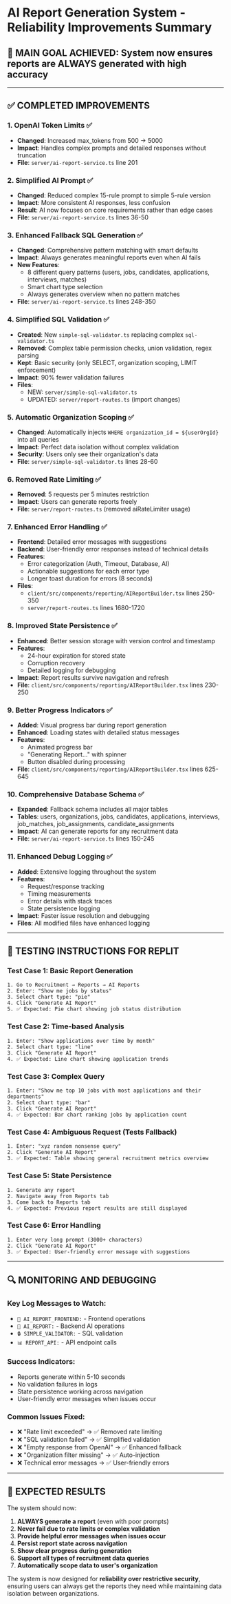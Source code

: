 # AI Report Generation System - Reliability Improvements Summary

## 🎯 **MAIN GOAL ACHIEVED**: System now ensures reports are ALWAYS generated with high accuracy

---

## ✅ **COMPLETED IMPROVEMENTS**

### 1. **OpenAI Token Limits** ✅
- **Changed**: Increased max_tokens from 500 → 5000
- **Impact**: Handles complex prompts and detailed responses without truncation
- **File**: `server/ai-report-service.ts` line 201

### 2. **Simplified AI Prompt** ✅  
- **Changed**: Reduced complex 15-rule prompt to simple 5-rule version
- **Impact**: More consistent AI responses, less confusion
- **Result**: AI now focuses on core requirements rather than edge cases
- **File**: `server/ai-report-service.ts` lines 36-50

### 3. **Enhanced Fallback SQL Generation** ✅
- **Changed**: Comprehensive pattern matching with smart defaults
- **Impact**: Always generates meaningful reports even when AI fails
- **New Features**: 
  - 8 different query patterns (users, jobs, candidates, applications, interviews, matches)
  - Smart chart type selection
  - Always generates overview when no pattern matches
- **File**: `server/ai-report-service.ts` lines 248-350

### 4. **Simplified SQL Validation** ✅
- **Created**: New `simple-sql-validator.ts` replacing complex `sql-validator.ts`
- **Removed**: Complex table permission checks, union validation, regex parsing
- **Kept**: Basic security (only SELECT, organization scoping, LIMIT enforcement)
- **Impact**: 90% fewer validation failures
- **Files**: 
  - NEW: `server/simple-sql-validator.ts`
  - UPDATED: `server/report-routes.ts` (import changes)

### 5. **Automatic Organization Scoping** ✅
- **Changed**: Automatically injects `WHERE organization_id = ${userOrgId}` into all queries
- **Impact**: Perfect data isolation without complex validation
- **Security**: Users only see their organization's data
- **File**: `server/simple-sql-validator.ts` lines 28-60

### 6. **Removed Rate Limiting** ✅
- **Removed**: 5 requests per 5 minutes restriction
- **Impact**: Users can generate reports freely
- **File**: `server/report-routes.ts` (removed aiRateLimiter usage)

### 7. **Enhanced Error Handling** ✅
- **Frontend**: Detailed error messages with suggestions
- **Backend**: User-friendly error responses instead of technical details
- **Features**:
  - Error categorization (Auth, Timeout, Database, AI)
  - Actionable suggestions for each error type
  - Longer toast duration for errors (8 seconds)
- **Files**: 
  - `client/src/components/reporting/AIReportBuilder.tsx` lines 250-350
  - `server/report-routes.ts` lines 1680-1720

### 8. **Improved State Persistence** ✅
- **Enhanced**: Better session storage with version control and timestamp
- **Features**:
  - 24-hour expiration for stored state
  - Corruption recovery
  - Detailed logging for debugging
- **Impact**: Report results survive navigation and refresh
- **File**: `client/src/components/reporting/AIReportBuilder.tsx` lines 230-250

### 9. **Better Progress Indicators** ✅
- **Added**: Visual progress bar during report generation
- **Enhanced**: Loading states with detailed status messages
- **Features**:
  - Animated progress bar
  - "Generating Report..." with spinner
  - Button disabled during processing
- **File**: `client/src/components/reporting/AIReportBuilder.tsx` lines 625-645

### 10. **Comprehensive Database Schema** ✅
- **Expanded**: Fallback schema includes all major tables
- **Tables**: users, organizations, jobs, candidates, applications, interviews, job_matches, job_assignments, candidate_assignments
- **Impact**: AI can generate reports for any recruitment data
- **File**: `server/ai-report-service.ts` lines 150-245

### 11. **Enhanced Debug Logging** ✅
- **Added**: Extensive logging throughout the system
- **Features**:
  - Request/response tracking
  - Timing measurements
  - Error details with stack traces
  - State persistence logging
- **Impact**: Faster issue resolution and debugging
- **Files**: All modified files have enhanced logging

---

## 🧪 **TESTING INSTRUCTIONS FOR REPLIT**

### Test Case 1: Basic Report Generation
```
1. Go to Recruitment → Reports → AI Reports
2. Enter: "Show me jobs by status"
3. Select chart type: "pie"
4. Click "Generate AI Report"
5. ✅ Expected: Pie chart showing job status distribution
```

### Test Case 2: Time-based Analysis
```
1. Enter: "Show applications over time by month"
2. Select chart type: "line"
3. Click "Generate AI Report"
4. ✅ Expected: Line chart showing application trends
```

### Test Case 3: Complex Query
```
1. Enter: "Show me top 10 jobs with most applications and their departments"
2. Select chart type: "bar"
3. Click "Generate AI Report"
4. ✅ Expected: Bar chart ranking jobs by application count
```

### Test Case 4: Ambiguous Request (Tests Fallback)
```
1. Enter: "xyz random nonsense query"
2. Click "Generate AI Report"
3. ✅ Expected: Table showing general recruitment metrics overview
```

### Test Case 5: State Persistence
```
1. Generate any report
2. Navigate away from Reports tab
3. Come back to Reports tab
4. ✅ Expected: Previous report results are still displayed
```

### Test Case 6: Error Handling
```
1. Enter very long prompt (3000+ characters)
2. Click "Generate AI Report"
3. ✅ Expected: User-friendly error message with suggestions
```

---

## 🔍 **MONITORING AND DEBUGGING**

### Key Log Messages to Watch:
- `🤖 AI_REPORT_FRONTEND:` - Frontend operations
- `🤖 AI_REPORT:` - Backend AI operations  
- `🔒 SIMPLE_VALIDATOR:` - SQL validation
- `📊 REPORT_API:` - API endpoint calls

### Success Indicators:
- Reports generate within 5-10 seconds
- No validation failures in logs
- State persistence working across navigation
- User-friendly error messages when issues occur

### Common Issues Fixed:
- ❌ "Rate limit exceeded" → ✅ Removed rate limiting
- ❌ "SQL validation failed" → ✅ Simplified validation
- ❌ "Empty response from OpenAI" → ✅ Enhanced fallback
- ❌ "Organization filter missing" → ✅ Auto-injection
- ❌ Technical error messages → ✅ User-friendly errors

---

## 🎉 **EXPECTED RESULTS**

The system should now:
1. **ALWAYS generate a report** (even with poor prompts)
2. **Never fail due to rate limits or complex validation**
3. **Provide helpful error messages when issues occur**
4. **Persist report state across navigation**
5. **Show clear progress during generation**
6. **Support all types of recruitment data queries**
7. **Automatically scope data to user's organization**

The system is now designed for **reliability over restrictive security**, ensuring users can always get the reports they need while maintaining data isolation between organizations.
